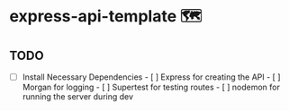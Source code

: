 # express-api-template 🗺️

## TODO

- [ ] Install Necessary Dependencies
        - [ ] Express for creating the API
        - [ ] Morgan for logging
        - [ ] Supertest for testing routes
        - [ ] nodemon for running the server during dev
